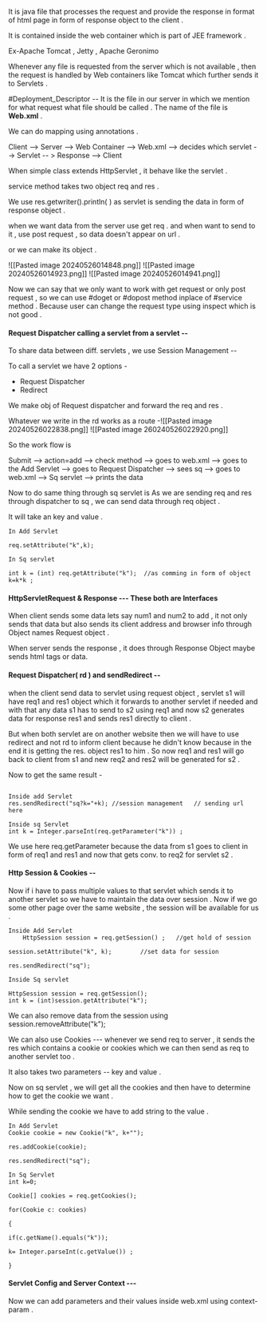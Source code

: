 It is java file that processes the request and provide the response in format of  html page in form of response object to the client .

It is contained inside the web container  which is part of JEE framework .

Ex-Apache Tomcat , Jetty , Apache Geronimo

Whenever any file is requested from the server which is not available , then the request is handled by Web containers like  Tomcat which further sends it to Servlets . 


#Deployment_Descriptor -- It is the file in our server in which we mention for what request what file should be called . The name of the file is **Web.xml** .

We can do mapping using annotations .

Client --> Server --> Web Container --> Web.xml --> decides which  servlet --> Servlet  -- > Response -->  Client 

When simple class extends HttpServlet , it  behave like the servlet .

service method takes two object req and res .

We use res.getwriter().println( ) as servlet is sending the data in form of response object .

when we want data from the server use get req . and when want to send to it , use post request , so data doesn't appear on url .

or we can make its object .

![[Pasted image 20240526014848.png]]
![[Pasted image 20240526014923.png]]
![[Pasted image 20240526014941.png]]



Now we can say that we only want to work with get request or only post request , so we can use #doget or #dopost method inplace of #service method . Because user can change the request type using inspect which is not good .

#### Request Dispatcher calling a servlet from a servlet --

To share data between diff. servlets , we use Session Management --



To call a servlet we have 2 options -
- Request Dispatcher 
- Redirect

We make obj of Request dispatcher and forward the req and res .

Whatever we write in the rd works as a route -![[Pasted image 20240526022838.png]]
![[Pasted image 260240526022920.png]]

So the work flow is

Submit --> action=add --> check method --> goes to web.xml --> goes to the Add Servlet --> goes to Request Dispatcher -->  sees sq --> goes to web.xml --> Sq servlet --> prints the data 


Now to do same thing through sq servlet is 
As we are sending req and res through dispatcher to sq , we can send data through req object .

It will take an key and value .

```
In Add Servlet 

req.setAttribute("k",k);

In Sq servlet

int k = (int) req.getAttribute("k");  //as comming in form of object 
k=k*k ;

```




#### HttpServletRequest & Response --- These both are Interfaces

When client sends some data lets say num1 and num2 to add , it not only sends that data but also 
sends its client address and browser info through Object names Request object .

When server sends the response , it does through Response Object maybe sends html tags or data.



#### Request Dispatcher( rd ) and sendRedirect --


when the client send data to servlet using request object , servlet s1 will have req1 and res1 object which it forwards to another servlet  if needed and with that any data s1 has to send to s2 using req1 and now s2 generates data for response res1 and sends res1 directly to client .

But when both servlet are on another website then we will have to use redirect and not rd to inform client because he didn't know because in the end it is getting the res. object res1 to him .
So now req1 and res1 will go back to client from s1 and new req2 and res2 will be generated for s2 .


Now to get the same result -
```

Inside add Servlet
res.sendRedirect("sq?k="+k); //session management   // sending url here

Inside sq Servlet
int k = Integer.parseInt(req.getParameter("k")) ;

```

We use here req.getParameter because the data from s1 goes to client in form of req1 and res1 and now that gets conv. to req2 for servlet s2 .


#### Http Session & Cookies --
Now if i have to pass multiple values to that servlet which sends it to another servlet so we have to maintain the data over session .
Now if we go some other page over the same website , the session will be available for us .

```
Inside Add Servlet 
	HttpSession session = req.getSession() ;   //get hold of session 

session.setAttribute("k", k);        //set data for session

res.sendRedirect("sq");

Inside Sq servlet

HttpSession session = req.getSession();
int k = (int)session.getAttribute("k");

```

We can also remove data from the session using 
session.removeAttribute("k");


We can also use Cookies  ---
whenever we send req to server , it sends the res which contains a cookie or cookies which  we can then send as req to another servlet  too .

It also takes two parameters -- key and value .

Now on sq servlet , we will get all the cookies and then have to determine how to get the cookie we want .

While sending the cookie we have to add string to the value .
```
In Add Servlet
Cookie cookie = new Cookie("k", k+"");

res.addCookie(cookie);

res.sendRedirect("sq");

In Sq Servlet
int k=0;

Cookie[] cookies = req.getCookies();

for(Cookie c: cookies)

{

if(c.getName().equals("k"));

k= Integer.parseInt(c.getValue()) ;

}
```


#### Servlet Config and Server Context ---
Now we can add parameters and their values inside web.xml using context-param .



